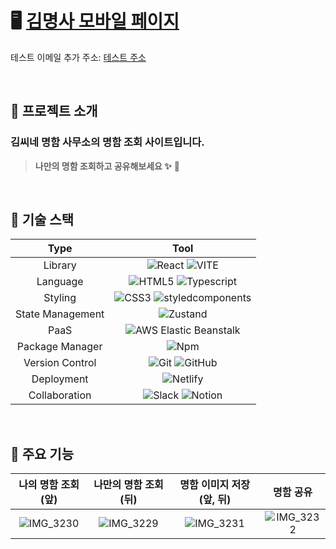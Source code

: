 # 🖥 [김명사 모바일 페이지](https://kimsofficebc.netlify.app)

테스트 이메일 추가 주소: [테스트 주소](https://kimsofficebc.netlify.app/?userEmail=rladuwls0814@gmail.com)

&nbsp;
 
## 📂 프로젝트 소개

### **김씨네 명함 사무소의 명함 조회 사이트입니다.**

> **나만의 명함 조회하고 공유해보세요 ✨** 💫

&nbsp;
 
## 🔧 기술 스택

<div align="center">

|      Type       |                                                                                                             Tool                                                                                                             |
| :-------------: | :--------------------------------------------------------------------------------------------------------------------------------------------------------------------------------------------------------------------------: |
|     Library     |                                                               ![React](https://img.shields.io/badge/React-61DAFB?style=for-the-badge&logo=React&logoColor=black) ![VITE](https://img.shields.io/badge/VITE-646CFF?style=for-the-badge&logo=Vite&logoColor=white)                                                                |
|    Language     | ![HTML5](https://img.shields.io/badge/HTML5-E34F26.svg?style=for-the-badge&logo=HTML5&logoColor=white) ![Typescript](https://img.shields.io/badge/Typescript-3178C6.svg?style=for-the-badge&logo=Typescript&logoColor=white) |
|     Styling     |                                                               ![CSS3](https://img.shields.io/badge/CSS3-1572B6?style=for-the-badge&logo=CSS3&logoColor=white) ![styledcomponents](https://img.shields.io/badge/styledcomponents-DB7093?style=for-the-badge&logo=styledcomponents&logoColor=white) |
| State Management | ![Zustand](https://img.shields.io/badge/Zustand-4f3101?style=for-the-badge&logo=Zustand&logoColor=white) |
|      PaaS       |                                                         ![AWS Elastic Beanstalk](https://img.shields.io/badge/AWSElasticBeanstalk-FF9900?style=for-the-badge&logo=AWSElasticBeanstalk&logoColor=white)                                                          |
| Package Manager |                                                                 ![Npm](https://img.shields.io/badge/npm-CB3837?style=for-the-badge&logo=npm&logoColor=white)                                                                 |
| Version Control |       ![Git](https://img.shields.io/badge/git-%23F05033.svg?style=for-the-badge&logo=git&logoColor=white) ![GitHub](https://img.shields.io/badge/github-%23121011.svg?style=for-the-badge&logo=github&logoColor=white)       |
|   Deployment    |                                                            ![Netlify](https://img.shields.io/badge/Netlify-00C7B7?style=for-the-badge&logo=Netlify&logoColor=white)                                                             |
|  Collaboration  |           ![Slack](https://img.shields.io/badge/slack-4A154B?style=for-the-badge&logo=slack&logoColor=white) ![Notion](https://img.shields.io/badge/Notion-000000?style=for-the-badge&logo=notion&logoColor=white)           |

</div>

&nbsp;

## 🚀 주요 기능

| 나의 명함 조회 (앞) | 나만의 명함 조회 (뒤) | 명함 이미지 저장 (앞, 뒤) | 명함 공유 |                                                      
| :-------------: | :-------------: | :-------------: | :-------------: |
| ![IMG_3230](https://github.com/user-attachments/assets/83b4941a-33bc-447f-9bc8-8a662dde7eb4) | ![IMG_3229](https://github.com/user-attachments/assets/031edb21-adeb-423d-bbdd-b9ec2b466c20) | ![IMG_3231](https://github.com/user-attachments/assets/226ab2e3-92e3-4686-9a78-049627d49697) | ![IMG_3232](https://github.com/user-attachments/assets/87cef9a0-f86d-4fe5-bb60-8a96305d80b0) |
